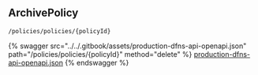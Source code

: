 
## ArchivePolicy
`/policies/policies/{policyId}`



{% swagger src="../../.gitbook/assets/production-dfns-api-openapi.json" path="/policies/policies/{policyId}" method="delete" %}
[production-dfns-api-openapi.json](../../.gitbook/assets/production-dfns-api-openapi.json)
{% endswagger %}
